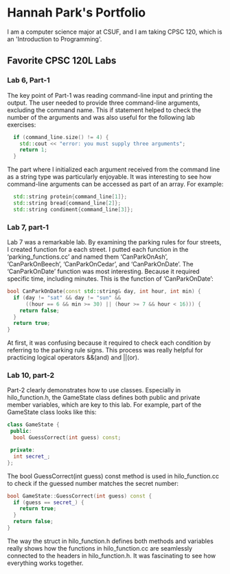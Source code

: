 # Hannah Park's Portfolio 

I am a computer science major at CSUF, and I am taking CPSC 120, which is an 'Introduction to Programming'.

## Favorite CPSC 120L Labs 

### Lab 6, Part-1
The key point of Part-1 was reading command-line input and printing the output. The user needed to provide three command-line arguments, excluding the command name. This if statement helped to check the number of the arguments and was also useful for the following lab exercises: 
```c++
  if (command_line.size() != 4) {
    std::cout << "error: you must supply three arguments";
    return 1;
  }
```

The part where I initialized each argument received from the command line as a string type was particularly enjoyable. It was interesting to see how command-line arguments can be accessed as part of an array. For example:
```c++
  std::string protein{command_line[1]};
  std::string bread{command_line[2]};
  std::string condiment{command_line[3]};
```

### Lab 7, part-1
Lab 7 was a remarkable lab. By examining the parking rules for four streets, I created function for a each street. I putted each function in the ‘parking_functions.cc’ and named them ‘CanParkOnAsh’, ‘CanParkOnBeech’,  ‘CanParkOnCedar’, and ‘CanParkOnDate’. 
The ‘CanParkOnDate’ function was most interesting. Because it required specific time, including minutes. This is the function of ‘CanParkOnDate’: 
```c++
bool CanParkOnDate(const std::string& day, int hour, int min) {
  if (day != "sat" && day != "sun" &&
      ((hour == 6 && min >= 30) || (hour >= 7 && hour < 16))) {
    return false;
  }
  return true;
}
```
At first, it was confusing because it required to check each condition by referring to the parking rule signs. This process was really helpful for practicing logical operators &&(and) and ||(or). 

### Lab 10, part-2
Part-2 clearly demonstrates how to use classes. Especially in hilo_function.h, the GameState class defines both public and private member variables, which are key to this lab. For example, part of the GameState class looks like this:
```c++
class GameState {
 public:
  bool GuessCorrect(int guess) const;

 private:
  int secret_;
};
```

The bool GuessCorrect(int guess) const method is used in hilo_function.cc to check if the guessed number matches the secret number:
```c++
bool GameState::GuessCorrect(int guess) const {
  if (guess == secret_) {
    return true;
  }
  return false;
}
```
The way the struct in hilo_function.h defines both methods and variables really shows how the functions in hilo_function.cc are seamlessly connected to the headers in hilo_function.h. It was fascinating to see how everything works together.

